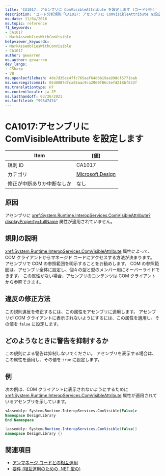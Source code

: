 ```yaml
---
title: 'CA1017: アセンブリに ComVisibleAttribute を設定します (コード分析)'
description: 'コード分析規則「CA1017: アセンブリに ComVisibleAttribute を設定します」について説明します'
ms.date: 11/04/2016
ms.topic: reference
f1_keywords:
- CA1017
- MarkAssembliesWithComVisible
helpviewer_keywords:
- MarkAssembliesWithComVisible
- CA1017
author: gewarren
ms.author: gewarren
dev_langs:
- CSharp
- VB
ms.openlocfilehash: 4de7d35ec4ffc765aef64d6b19aa998cf5771bab
ms.sourcegitcommit: 05d0087dfca85aac9ca2960f86c5efd218bf833f
ms.translationtype: HT
ms.contentlocale: ja-JP
ms.lasthandoff: 03/30/2021
ms.locfileid: "99547474"
---
```

# <a name="ca1017-mark-assemblies-with-comvisibleattribute"></a>CA1017:アセンブリに ComVisibleAttribute を設定します

| Item                                     | [値]            |
|------------------------------------------|------------------|
| 規則 ID                                   | CA1017           |
| カテゴリ                                 | [Microsoft.Design](design-warnings.md) |
| 修正が中断ありか中断なしか | なし     |

## <a name="cause"></a>原因

アセンブリに <xref:System.Runtime.InteropServices.ComVisibleAttribute?displayProperty=fullName> 属性が適用されていません。

## <a name="rule-description"></a>規則の説明

<xref:System.Runtime.InteropServices.ComVisibleAttribute> 属性によって、COM クライアントからマネージド コードにアクセスする方法が決まります。 アセンブリで COM の参照範囲を明示することをお勧めします。 COM の参照範囲は、アセンブリ全体に設定し、個々の型と型のメンバー用にオーバーライドできます。 この属性がない場合、アセンブリのコンテンツは COM クライアントから参照できます。

## <a name="how-to-fix-violations"></a>違反の修正方法

この規則違反を修正するには、この属性をアセンブリに適用します。 アセンブリが COM クライアントに表示されないようにするには、この属性を適用し、その値を `false` に設定します。

## <a name="when-to-suppress-warnings"></a>どのようなときに警告を抑制するか

この規則による警告は抑制しないでください。 アセンブリを表示する場合は、この属性を適用し、その値を `true` に設定します。

## <a name="example"></a>例

次の例は、COM クライアントに表示されないようにするために <xref:System.Runtime.InteropServices.ComVisibleAttribute> 属性が適用されているアセンブリを示しています。

```vb
<Assembly: System.Runtime.InteropServices.ComVisible(False)>
Namespace DesignLibrary
End Namespace
```

```csharp
[assembly: System.Runtime.InteropServices.ComVisible(false)]
namespace DesignLibrary {}
```

## <a name="see-also"></a>関連項目

- [アンマネージ コードとの相互運用](../../../framework/interop/index.md)
- [要件 (相互運用のための .NET 型の)](../../../standard/native-interop/qualify-net-types-for-interoperation.md)
